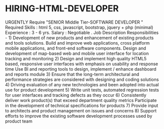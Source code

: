 # HIRING-HTML-DEVELOPER
URGENTLY Require "SENIOR Middle Tier-SOFTWARE DEVELOPER "  Required Skills : html 5, css, javascript, bootstrap, jquery + php (minimal)  Experience : 3 - 6 yrs.  Salary : Negotiable . Job Description  Responsibilities -   1) Development of new products and enhancement of existing products and tools solutions. Build and improve web applications, cross platform mobile applications, and front-end software components. Design and development of map-based web and mobile user interface for location tracking and monitoring 2) Design and implement high quality HTML5 based, responsive user interfaces with emphasis on usability and response time Use BI and reporting tools to design, implement / enhance dashboard and reports module 3) Ensure that the long-term architectural and performance strategies are considered with designing and coding solutions 4) Driving evaluation of any new technologies and been adopted into actual use for product development 5) Write unit tests, automated regression tests for user interfaces and tracking defects as they occur 6) Consistently deliver work product(s) that exceed department quality metrics Participate in the development of technical specifications for products 7) Provide input to architects and product management on issues and concerns 8) Support efforts to improve the existing software development processes used by product team
